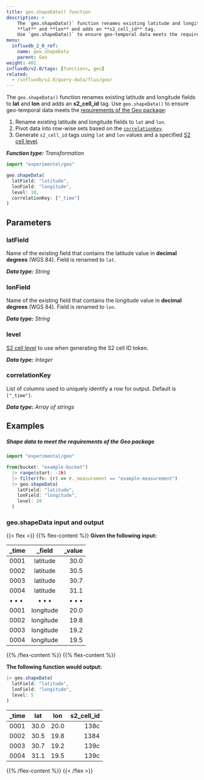 ```yaml
---
title: geo.shapeData() function
description: >
    The `geo.shapeData()` function renames existing latitude and longitude fields to
    **lat** and **lon** and adds an **s2_cell_id** tag.
    Use `geo.shapeData()` to ensure geo-temporal data meets the requirements of the Geo package.
menu:
  influxdb_2_0_ref:
    name: geo.shapeData
    parent: Geo
weight: 401
influxdb/v2.0/tags: [functions, geo]
related:
  - /influxdb/v2.0/query-data/flux/geo/
---
```


The `geo.shapeData()` function renames existing latitude and longitude fields to
**lat** and **lon** and adds an **s2_cell_id** tag.
Use `geo.shapeData()` to ensure geo-temporal data meets the
[requirements of the Geo package](/v2.0/reference/flux/stdlib/experimental/geo/#geo-schema-requirements):

1. Rename existing latitude and longitude fields to `lat` and `lon`.
2. Pivot data into row-wise sets based on the [`correlationKey`](#correlationkey).
3. Generate `s2_cell_id` tags using `lat` and `lon` values and a specified
   [S2 cell level](https://s2geometry.io/resources/s2cell_statistics.html).

_**Function type:** Transformation_

```js
import "experimental/geo"

geo.shapeData(
  latField: "latitude",
  lonField: "longitude",
  level: 10,
  correlationKey: ["_time"]
)
```

## Parameters

### latField
Name of the existing field that contains the latitude value in **decimal degrees** (WGS 84).
Field is renamed to `lat`.

_**Data type:** String_

### lonField
Name of the existing field that contains the longitude value in **decimal degrees** (WGS 84).
Field is renamed to `lon`.

_**Data type:** String_

### level
[S2 cell level](https://s2geometry.io/resources/s2cell_statistics.html) to use
when generating the S2 cell ID token.

_**Data type:** Integer_

### correlationKey
List of columns used to uniquely identify a row for output.
Default is `["_time"]`.

_**Data type:** Array of strings_

## Examples

##### Shape data to meet the requirements of the Geo package
```js
import "experimental/geo"

from(bucket: "example-bucket")
  |> range(start: -1h)
  |> filter(fn: (r) => r._measurement == "example-measurement")
  |> geo.shapeData(
    latField: "latitude",
    lonField: "longitude",
    level: 10
  )
```

### geo.shapeData input and output

{{< flex >}}
{{% flex-content %}}
**Given the following input:**

| _time | _field    | _value |
|:----- |:------:   | ------:|
| 0001  | latitude  | 30.0   |
| 0002  | latitude  | 30.5   |
| 0003  | latitude  | 30.7   |
| 0004  | latitude  | 31.1   |
| • • • |   • • •   | • • •  |
| 0001  | longitude | 20.0   |
| 0002  | longitude | 19.8   |
| 0003  | longitude | 19.2   |
| 0004  | longitude | 19.5   |
{{% /flex-content %}}
{{% flex-content %}}

**The following function would output:**

```js
|> geo.shapeData(
  latField: "latitude",
  lonField: "longitude",
  level: 5
)
```

| _time | lat      | lon       | s2_cell_id |
|:----- |:--------:|:---------:| ----------:|
| 0001  | 30.0     | 20.0      | 138c       |
| 0002  | 30.5     | 19.8      | 1384       |
| 0003  | 30.7     | 19.2      | 139c       |
| 0004  | 31.1     | 19.5      | 139c       |
{{% /flex-content %}}
{{< /flex >}}
